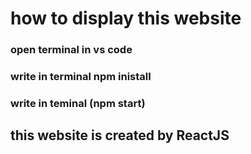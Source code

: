 # how to display this website

### open terminal in vs code
### write in terminal  npm inistall 
### write in teminal (npm start)

## this website is created by ReactJS